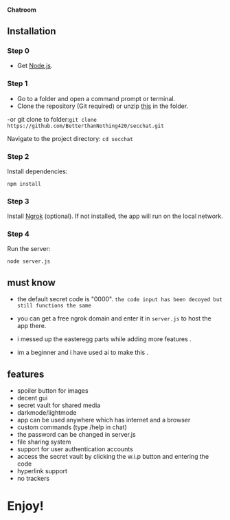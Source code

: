#### Chatroom

## Installation

### Step 0
- Get [Node.js](https://nodejs.org/en).

### Step 1
- Go to a folder and open a command prompt or terminal.
- Clone the repository (Git required) or unzip [this](https://github.com/BetterthanNothing420/secchat/archive/refs/heads/main.zip) in the folder.

-or git clone to folder:```git clone https://github.com/BetterthanNothing420/secchat.git```

Navigate to the project directory:
```cd secchat```

### Step 2

Install dependencies:

```npm install```

### Step 3

Install [Ngrok](https://dashboard.ngrok.com/get-started/setup/windows) (optional). If not installed, the app will run on the local network.

### Step 4

Run the server:

```node server.js```


## must know

- the default secret code is "0000".
```the code input has been decoyed but still functions the same```

- you can get a free ngrok domain and enter it in ```server.js``` to host the app there.
- i messed up the easteregg parts while adding more features .
- im a beginner and i have used ai to make this .


## features
- spoiler button for images
- decent gui
- secret vault for shared media
- darkmode/lightmode
- app can be used anywhere which has internet and a browser
- custom commands (type /help in chat)
- the password can be changed in server.js
- file sharing system
- support for user authentication accounts
- access the secret vault by clicking the w.i.p button and entering the code
- hyperlink support
- no trackers
  

# Enjoy!
